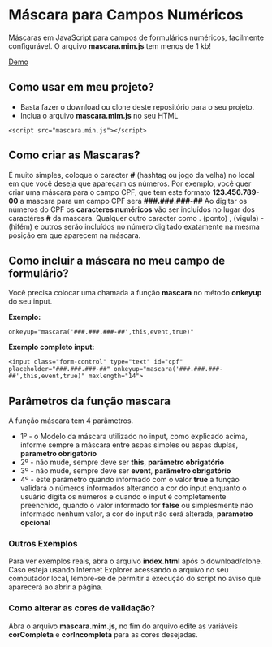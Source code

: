 # Máscara para Campos Numéricos
Máscaras em JavaScript para campos de formulários numéricos, facilmente configurável. O arquivo **mascara.mim.js** tem menos de 1 kb!

[Demo](https://patrickoliveira94.github.io/MascaraJS/)

## Como usar em meu projeto?
* Basta fazer o download ou clone deste repositório para o seu projeto.
* Inclua o arquivo **mascara.mim.js** no seu HTML

```
<script src="mascara.min.js"></script>
```

## Como criar as Mascaras?
É muito simples, coloque o caracter **#** (hashtag ou jogo da velha) no local em que você deseja que apareçam os números.
Por exemplo, você quer criar uma máscara para o campo CPF, que tem este formato **123.456.789-00** a mascara para um campo CPF será **###.###.###-##**
Ao digitar os números do CPF os **caracteres numéricos** vão ser incluídos no lugar dos caractéres **#** da mascara. Qualquer outro caracter como . (ponto) , (vigula) - (hifém) e outros serão incluídos no número digitado exatamente na mesma posição em que aparecem na máscara.


## Como incluir a máscara no meu campo de formulário?
Você precisa colocar uma chamada a função **mascara** no método **onkeyup** do seu input.

**Exemplo:**
```
onkeyup="mascara('###.###.###-##',this,event,true)"
```

**Exemplo completo input:**
```
<input class="form-control" type="text" id="cpf" placeholder="###.###.###-##" onkeyup="mascara('###.###.###-##',this,event,true)" maxlength="14">
```

## Parâmetros da função mascara
A função máscara tem 4 parâmetros.
* 1º - o Modelo da máscara utilizado no input, como explicado acima, informe sempre a máscara entre aspas simples ou aspas duplas, **parametro obrigatório**
* 2º - não mude, sempre deve ser **this**, **parâmetro obrigatório**
* 3º - não mude, sempre deve ser **event**, **parâmetro obrigatório**
* 4º - este parâmetro quando informado com o valor **true** a função validará o números informados alterando a cor do input enquanto o usuário digita os números e quando o input é completamente preenchido, quando o valor informado for **false** ou simplesmente não informado nenhum valor, a cor do input não será alterada, **parametro opcional**

### Outros Exemplos
Para ver exemplos reais, abra o arquivo **index.html** após o download/clone.
Caso esteja usando Internet Explorer acessando o arquivo no seu computador local, lembre-se de permitir a execução do script no aviso que aparecerá ao abrir a página.

### Como alterar as cores de validação?
Abra o arquivo **mascara.mim.js**, no fim do arquivo edite as variáveis **corCompleta** e **corIncompleta** para as cores desejadas.
